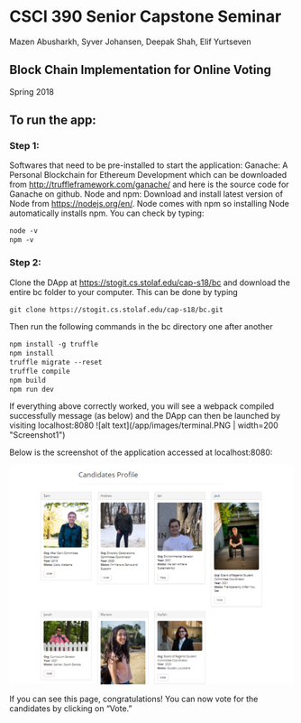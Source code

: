# CSCI 390 Senior Capstone Seminar
Mazen Abusharkh, Syver Johansen, Deepak Shah, Elif Yurtseven

## Block Chain Implementation for Online Voting
Spring 2018

## To run the app:


### Step 1:

Softwares that need to be pre-installed to start the application:
Ganache: A Personal Blockchain for Ethereum Development which can be downloaded from http://truffleframework.com/ganache/ and here is the source code for Ganache on github. 
Node and npm: Download and install latest version of Node from https://nodejs.org/en/. Node comes with npm so installing Node automatically installs npm. You can check by typing:
```
node -v
npm -v
```

### Step 2:

Clone the DApp at https://stogit.cs.stolaf.edu/cap-s18/bc and download the entire bc folder to your computer. This can be done by typing
```
git clone https://stogit.cs.stolaf.edu/cap-s18/bc.git
```

Then run the following commands in the bc directory one after another
```
npm install -g truffle 
npm install 
truffle migrate --reset
truffle compile
npm build
npm run dev
```
If everything above correctly worked, you will see a webpack compiled successfully message (as below) and the DApp can then be launched by visiting localhost:8080
![alt text](/app/images/terminal.PNG | width=200 "Screenshot1")

Below is the screenshot of the application accessed at localhost:8080:

![alt text](/app/images/voting_demo.PNG "Screenshot2")

If you can see this page, congratulations! You can now vote for the candidates by clicking on “Vote.”

